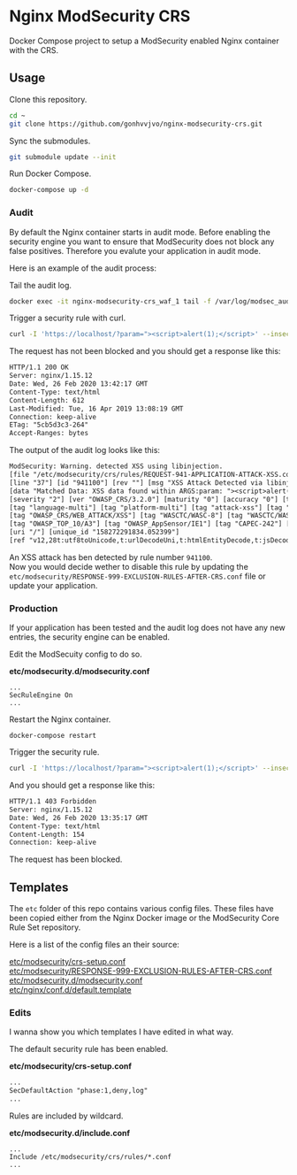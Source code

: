 
# Nginx ModSecurity CRS

Docker Compose project to setup a ModSecurity enabled Nginx container with the CRS.

## Usage

Clone this repository.

```bash
cd ~
git clone https://github.com/gonhvvjvo/nginx-modsecurity-crs.git
```

Sync the submodules.

```bash
git submodule update --init
```

Run Docker Compose.

```bash
docker-compose up -d
```

### Audit

By default the Nginx container starts in audit mode. Before enabling the security engine you want to ensure that ModSecurity does not block any false positives. Therefore you evalute your application in audit mode.

Here is an example of the audit process:

Tail the audit log.

```bash
docker exec -it nginx-modsecurity-crs_waf_1 tail -f /var/log/modsec_audit.log
```

Trigger a security rule with curl.

```bash
curl -I 'https://localhost/?param="><script>alert(1);</script>' --insecure
```

The request has not been blocked and you should get a response like this:


```html
HTTP/1.1 200 OK
Server: nginx/1.15.12
Date: Wed, 26 Feb 2020 13:42:17 GMT
Content-Type: text/html
Content-Length: 612
Last-Modified: Tue, 16 Apr 2019 13:08:19 GMT
Connection: keep-alive
ETag: "5cb5d3c3-264"
Accept-Ranges: bytes
```

The output of the audit log looks like this:

```txt
ModSecurity: Warning. detected XSS using libinjection. 
[file "/etc/modsecurity/crs/rules/REQUEST-941-APPLICATION-ATTACK-XSS.conf"]
[line "37"] [id "941100"] [rev ""] [msg "XSS Attack Detected via libinjection"] 
[data "Matched Data: XSS data found within ARGS:param: "><script>alert(1);</script>"] 
[severity "2"] [ver "OWASP_CRS/3.2.0"] [maturity "0"] [accuracy "0"] [tag "application-multi"] 
[tag "language-multi"] [tag "platform-multi"] [tag "attack-xss"] [tag "OWASP_CRS"] 
[tag "OWASP_CRS/WEB_ATTACK/XSS"] [tag "WASCTC/WASC-8"] [tag "WASCTC/WASC-22"] 
[tag "OWASP_TOP_10/A3"] [tag "OWASP_AppSensor/IE1"] [tag "CAPEC-242"] [hostname "172.22.0.1"] 
[uri "/"] [unique_id "158272291834.052399"] 
[ref "v12,28t:utf8toUnicode,t:urlDecodeUni,t:htmlEntityDecode,t:jsDecode,t:cssDecode,t:removeNulls"]
```

An XSS attack has ben detected by rule number `941100`.  
Now you would decide wether to disable this rule by updating the `etc/modsecurity/RESPONSE-999-EXCLUSION-RULES-AFTER-CRS.conf` file or update your application.

### Production

If your application has been tested and the audit log does not have any new entries, the security engine can be enabled.

Edit the ModSecuity config to do so.

**etc/modsecurity.d/modsecurity.conf**

```
...
SecRuleEngine On
...
```

Restart the Nginx container.

```
docker-compose restart
```

Trigger the security rule.

```bash
curl -I 'https://localhost/?param="><script>alert(1);</script>' --insecure
```

And you should get a response like this:

```html
HTTP/1.1 403 Forbidden
Server: nginx/1.15.12
Date: Wed, 26 Feb 2020 13:35:17 GMT
Content-Type: text/html
Content-Length: 154
Connection: keep-alive
```

The request has been blocked.

## Templates

The `etc` folder of this repo contains various config files. These files have been copied either from the Nginx Docker image or the ModSecurity Core Rule Set repository.

Here is a list of the config files an their source:

[etc/modsecurity/crs-setup.conf](https://github.com/SpiderLabs/owasp-modsecurity-crs/blob/v3.3/dev/crs-setup.conf.example)  
[etc/modsecurity/RESPONSE-999-EXCLUSION-RULES-AFTER-CRS.conf](https://github.com/SpiderLabs/owasp-modsecurity-crs/blob/v3.3/dev/rules/REQUEST-900-EXCLUSION-RULES-BEFORE-CRS.conf.example)  
[etc/modsecurity.d/modsecurity.conf](https://github.com/SpiderLabs/ModSecurity/blob/v3/master/modsecurity.conf-recommended)  
[etc/nginx/conf.d/default.template](https://github.com/CRS-support/modsecurity-docker/blob/v3/nginx-nginx/Dockerfile)  

### Edits

I wanna show you which templates I have edited in what way.

The default security rule has been enabled.

**etc/modsecurity/crs-setup.conf**

```txt
...
SecDefaultAction "phase:1,deny,log"
...
```

Rules are included by wildcard.

**etc/modsecurity.d/include.conf**

```
...
Include /etc/modsecurity/crs/rules/*.conf
...
```
